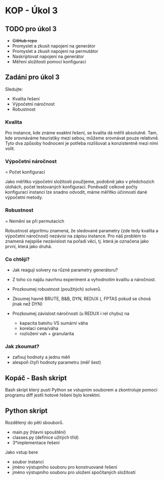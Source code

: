 KOP - Úkol 3
============
## TODO pro úkol 3
- ~~GitHub repo~~
- Promyslet a zkusit napojení na generátor
- Promyslet a zkusit napojení na permutátor
- Naskriptovat napojení na generátor
- Měření složitosti pomocí konfigurací

## Zadání pro úkol 3

Sledujte:
- Kvalita řešení
- Výpočetní náročnost
- Robustnost

### Kvalita 
Pro instance, kde známe exaktní řešení, se kvalita dá měřit absolutně. Tam, kde srovnáváme heuristiky mezi sebou, můžeme srovnávat pouze relativně. Tyto dva způsoby hodnocení je potřeba rozlišovat a konzistentně mezi nimi volit.

### Výpočetní náročnost
= Počet konfigurací

Jako měřítko výpočetní složitosti použijeme, podobně jako v předchozích úlohách, počet testovaných konfigurací. Poněvadž celkové počty konfigurací instancí lze snadno odvodit, máme měřítko účinnosti dané výpočetní metody.

### Robustnost
= Nemění se při permutacích

Robustnost algoritmu znamená, že sledované parametry (zde tedy kvalita a výpočetní náročnost) nezávisí na zápisu instance. Pro náš problém to znamená nejspíše nezávislost na pořadí věcí, tj. která je označena jako první, která jako druhá.

### Co chtějí?
- Jak reagují solvery na různé parametry generátoru?
- Z toho co najdu navrhnu experiment a vyhodnotím kvalitu a náročnost.
- Prozkoumej robustnost (použitých) solverů.
- Zkoumej havně BRUTE, B&B, DYN, REDUX (, FPTAS pokud se chová jinak než DYN)

- Prozkoumej závislost náročnosti (u REDUX i rel chybu) na
  - kapacita batohu VS sumární váha
  - korelaci cena/váha
  - rozložení vah + granularita

### Jak zkoumat?
  - zafixuj hodnoty a jednu měň
  - alespoň čtyři hodnoty parametru (měř šest)
  


## Kopáč - Bash skript
Bash skript který pustí Python se vstupním souborem a zkontroluje pomocí programu diff jestli hotové řešení bylo korektní.

## Python skript
Rozdělený do pěti sbouborů.
 - main.py (hlavní spouštění)
 - classes.py (definice užitých tříd)
 - 3*implementace řešení

Jako vstup bere 
- soubor instancí
- jméno výstupního souboru pro konstruované řešení
- jméno výstupního souboru pro uložení spočítaných složitostí
